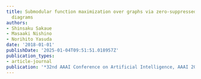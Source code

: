 ```yaml
---
title: Submodular function maximization over graphs via zero-suppressed binary decision
  diagrams
authors:
- Shinsaku Sakaue
- Masaaki Nishino
- Norihito Yasuda
date: '2018-01-01'
publishDate: '2025-01-04T09:51:51.018957Z'
publication_types:
- article-journal
publication: '*32nd AAAI Conference on Artificial Intelligence, AAAI 2018*'
---
```

